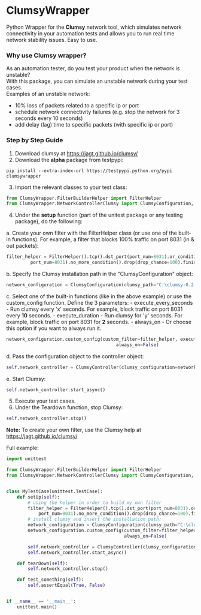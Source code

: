 # ClumsyWrapper
Python Wrapper for the **Clumsy** network tool, which simulates network connectivity in your automation tests and allows you to run real time network stability issues.
Easy to use.

### Why use Clumsy wrapper?
As an automation tester, do you test your product when the network is unstable?  
With this package, you can simulate an unstable network during your test cases.  
Examples of an unstable network:
- 10% loss of packets related to a specific ip or port
- schedule network connectivity failures (e.g. stop the network for 3 seconds every 10 seconds)
- add delay (lag) time to specific packets (with specific ip or port) 

### Step by Step Guide
1. Download clumsy at https://jagt.github.io/clumsy/ 
2. Download the **alpha** package from testpypi:
 
 ```
pip install --extra-index-url https://testpypi.python.org/pypi clumsywrapper
```
3. Import the relevant classes to your test class:

 ```python
from ClumsyWrapper.FilterBuilderHelper import FilterHelper
from ClumsyWrapper.NetworkControllerClumsy import ClumsyConfiguration, ClumsyController
```
4. Under the **setup** function (part of the unitest package or any testing package), do the following:

 a. Create your own filter with the FilterHelper class (or use one of the built-in functions). For example, a filter that blocks 100% traffic on port 8031 (in & out packets):
  
   ```python
 filter_helper = FilterHelper().tcp().dst_port(port_num=8031).or_condition().tcp().src_port(
            port_num=8031).no_more_condition().drop(drop_chance=100).finish_generate_filter()
 ```
 b. Specify the Clumsy installation path in the "ClumsyConfiguration" object:
  
   ```python
 network_configuration = ClumsyConfiguration(clumsy_path="C:\clumsy-0.2-win64")
 ```
 c. Select one of the built-in functions  (like in the above example) or use the custom_config function. Define the 3 parameters:
     - execute_every_seconds - Run clumsy every 'x' seconds. For example, block traffic on port 8031 every **10** seconds.
     - execute_duration - Run clumsy for 'y' seconds. For example, block traffic on port 8031 for **2** seconds.
     - always_on - Or choose this option if you want to always run it.
   
   ```python
  network_configuration.custom_config(custom_filter=filter_helper, execute_every_seconds=10, execute_duration=2,
                                            always_on=False)
 ```
 d. Pass the configuration object to the controller object:
 
   ```python
 self.network_controller = ClumsyController(clumsy_configuration=network_configuration)
 ```
 e. Start Clumsy:
 
  ```python
 self.network_controller.start_async()
 ```
5. Execute your test cases.
6. Under the Teardown function, stop Clumsy:
 
 ```python
self.network_controller.stop()
```

**Note:**
To create your own filter, use the Clumsy help at https://jagt.github.io/clumsy/ 

Full example:
```python
import unittest

from ClumsyWrapper.FilterBuilderHelper import FilterHelper
from ClumsyWrapper.NetworkControllerClumsy import ClumsyConfiguration, ClumsyController


class MyTestCase(unittest.TestCase):
    def setUp(self):
        # using the helper in order to build my own filter
        filter_helper = FilterHelper().tcp().dst_port(port_num=8031).or_condition().tcp().src_port(
            port_num=8031).no_more_condition().drop(drop_chance=100).finish_generate_filter()
        # install clumsy and insert the installation path:
        network_configuration = ClumsyConfiguration(clumsy_path="C:\clumsy-0.2-win64")
        network_configuration.custom_config(custom_filter=filter_helper, execute_every_seconds=10, execute_duration=2,
                                            always_on=False)

        self.network_controller = ClumsyController(clumsy_configuration=network_configuration)
        self.network_controller.start_async()

    def tearDown(self):
        self.network_controller.stop()

    def test_something(self):
        self.assertEqual(True, False)


if __name__ == '__main__':
    unittest.main()
```
